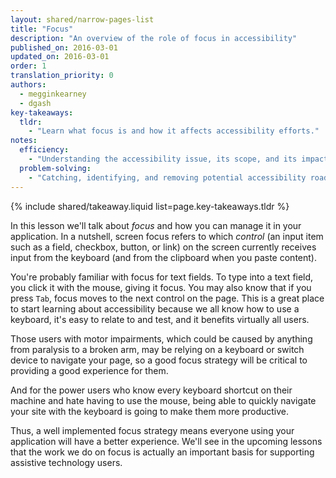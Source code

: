 ```yaml
---
layout: shared/narrow-pages-list
title: "Focus"
description: "An overview of the role of focus in accessibility"
published_on: 2016-03-01
updated_on: 2016-03-01
order: 1
translation_priority: 0
authors:
  - megginkearney
  - dgash
key-takeaways:
  tldr: 
    - "Learn what focus is and how it affects accessibility efforts."
notes:
  efficiency:
    - "Understanding the accessibility issue, its scope, and its impact can make you a better web developer."
  problem-solving:
    - "Catching, identifying, and removing potential accessibility roadblocks before they happen can improve your development process and reduce maintenance requirements."
---
```


{% include shared/takeaway.liquid list=page.key-takeaways.tldr %}

In this lesson we'll talk about *focus* and how you can manage it in your application. In a nutshell, screen focus refers to which *control* (an input item such as a field, checkbox, button, or link) on the screen currently receives input from the keyboard (and from the clipboard when you paste content).

You're probably familiar with focus for text fields. To type into a text field, you click it with the mouse, giving it focus. You may also know that if you press `Tab`, focus moves to the next control on the page. This is a great place to start learning about accessibility because we all know how to use a keyboard, it's easy to relate to and test, and it benefits virtually all users. 

Those users with motor impairments, which could be caused by anything from paralysis to a broken arm, may be relying on a keyboard or switch device to navigate your page, so a good focus strategy will be critical to providing a good experience for them.

And for the power users who know every keyboard shortcut on their machine and hate having to use the mouse, being able to quickly navigate your site with the keyboard is going to make them more productive.

Thus, a well implemented focus strategy means everyone using your application will have a better experience. We'll see in the upcoming lessons that the work we do on focus is actually an important basis for supporting assistive technology users.
